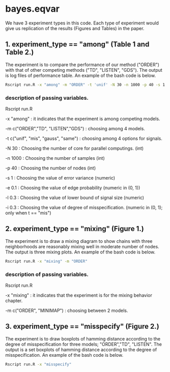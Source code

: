 # bayes.eqvar

We have 3 experiment types in this code. Each type of experiment would give us replication of the results (Figures and Tables) in the paper.

## 1. experiment_type == "among" (Table 1 and Table 2.)

The experiment is to compare the performance of our method ("ORDER") with that of other competing methods ("TD", "LISTEN", "GDS"). The output is log files of performance table. An example of the bash code is below.

```bash
Rscript run.R -x "among" -m "ORDER" -t 'unif' -N 30 -n 1000 -p 40 -s 1 -e 0.1 -l 0.5
```

### description of passing variables.

Rscript run.R

-x "among" : it indicates that the experiment is among competing models.

-m c("ORDER","TD", "LISTEN","GDS") : choosing among 4 models.

-t c("unif", "mis", "gauss", "same") : choosing among 4 options for signals.

-N 30  : Choosing the number of core for parallel computings. (int)

-n 1000  : Choosing the number of samples (int)

-p 40  : Choosing the number of nodes (int)

-s 1  : Choosing the value of error variance (numeric)

-e 0.1  : Choosing the value of edge probability (numeric in (0, 1))

-l 0.3  : Choosing the value of lower bound of signal size (numeric)

-i 0.3  : Choosing the value of degree of misspecification. (numeric in (0, 1); only when t == "mis")

## 2. experiment_type == "mixing" (Figure 1.)

The experiment is to draw a mixing diagram to show chains with three neighborhoods are reasonably mixing well in moderate number of nodes. The output is three mixing plots. An example of the bash code is below.

```bash
Rscript run.R -x "mixing" -m "ORDER"
```

### description of passing variables.

Rscript run.R

-x "mixing" : it indicates that the experiment is for the mixing behavior chapter.

-m c("ORDER", "MINIMAP") : choosing between 2 models.

## 3. experiment_type == "misspecify" (Figure 2.)

The experiment is to draw boxplots of hamming distance according to the degree of misspecification for three models; "ORDER","TD", "LISTEN". The output is a set boxplots of hamming distance according to the degree of misspecification. An example of the bash code is below.

```bash
Rscript run.R -x "misspecify"
```
